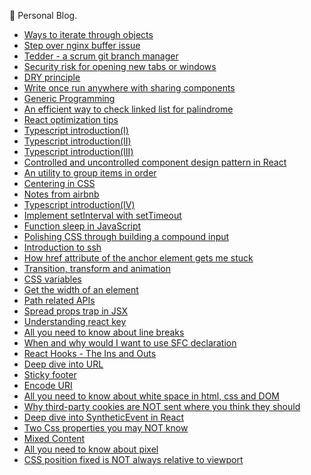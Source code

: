 🚚 Personal Blog.

- [Ways to iterate through objects](https://github.com/n0ruSh/blogs/blob/master/articles/Ways%20to%20iterate%20through%20objects.md)
- [Step over nginx buffer issue](https://github.com/n0ruSh/blogs/blob/master/articles/Nginx%20Buffer%20Problem.md)
- [Tedder - a scrum git branch manager](https://github.com/n0ruSh/blogs/blob/master/articles/Tedder%20-%20a%20scrum%20git%20branch%20manager.md)
- [Security risk for opening new tabs or windows](https://github.com/n0ruSh/blogs/blob/master/articles/Security%20risk%20for%20opening%20new%20tabs%20or%20windows.md)
- [DRY principle](https://github.com/n0ruSh/blogs/blob/master/articles/DRY%20principle.md)
- [Write once run anywhere with sharing components](https://github.com/n0ruSh/blogs/blob/master/articles/Write%20once%20run%20anywhere%20with%20sharing%20components.md)
- [Generic Programming](https://github.com/n0ruSh/blogs/blob/master/articles/Generic%20Programming.md)
- [An efficient way to check linked list for palindrome](https://github.com/n0ruSh/blogs/blob/master/articles/An%20efficient%20way%20to%20check%20linked%20list%20for%20palindrome.md)
- [React optimization tips](https://github.com/n0ruSh/blogs/blob/master/articles/React%20optimization%20tips.md)
- [Typescript introduction(Ⅰ)](<https://github.com/n0ruSh/blogs/blob/master/articles/Typescript%20introduction(%E2%85%A0).md>)
- [Typescript introduction(ⅠI)](<https://github.com/n0ruSh/blogs/blob/master/articles/Typescript%20introduction(%E2%85%A1).md>)
- [Typescript introduction(ⅠII)](<https://github.com/n0ruSh/blogs/blob/master/articles/Typescript%20introduction(%E2%85%A0II).md>)
- [Controlled and uncontrolled component design pattern in React](https://github.com/n0ruSh/blogs/blob/master/articles/Controlled%20and%20uncontrolled%20component%20design%20pattern%20in%20React.md)
- [An utility to group items in order](https://github.com/n0ruSh/blogs/blob/master/articles/An%20Utility%20to%20group%20items%20in%20order.md)
- [Centering in CSS](https://github.com/n0ruSh/blogs/blob/master/articles/Centering%20in%20CSS.md)
- [Notes from airbnb](https://github.com/n0ruSh/blogs/blob/master/articles/Notes%20from%20airbnb.md)
- [Typescript introduction(ⅠV)](<https://github.com/n0ruSh/blogs/blob/master/articles/Typescript%20introduction(IV).md>)
- [Implement setInterval with setTimeout](https://github.com/n0ruSh/blogs/blob/master/articles/Implement%20setInterval%20with%20setTimeout.md)
- [Function sleep in JavaScript](https://github.com/n0ruSh/blogs/blob/master/articles/Function%20sleep%20in%20JavaScript.md)
- [Polishing CSS through building a compound input](https://github.com/n0ruSh/blogs/blob/master/articles/Polishing%20CSS%20through%20building%20a%20compound%20input.md)
- [Introduction to ssh](https://github.com/n0ruSh/blogs/blob/master/articles/Introduction%20to%20ssh.md)
- [How href attribute of the anchor element gets me stuck](https://github.com/n0ruSh/blogs/blob/master/articles/How%20href%20attribute%20of%20the%20anchor%20element%20gets%20me%20stuck.md)
- [Transition, transform and animation](https://github.com/n0ruSh/blogs/blob/master/articles/Transition%2C%20transform%20and%20animation.md)
- [CSS variables](https://github.com/n0ruSh/blogs/blob/master/articles/CSS%20variables.md)
- [Get the width of an element](https://github.com/n0ruSh/blogs/blob/master/articles/Get%20the%20width%20of%20an%20element.md)
- [Path related APIs](https://github.com/n0ruSh/blogs/blob/master/articles/Path%20related%20APIs.md)
- [Spread props trap in JSX](https://github.com/n0ruSh/blogs/blob/master/articles/Spread%20props%20trap%20in%20JSX.md)
- [Understanding react key](https://github.com/n0ruSh/blogs/blob/master/articles/Understanding%20react%20key.md)
- [All you need to know about line breaks](https://github.com/n0ruSh/blogs/blob/master/articles/All%20you%20need%20to%20know%20about%20line%20breaks.md)
- [When and why would I want to use SFC declaration](https://github.com/n0ruSh/blogs/blob/master/articles/When%20and%20why%20would%20I%20want%20to%20use%20SFC%20declaration.md)
- [React Hooks - The Ins and Outs](https://github.com/n0ruSh/blogs/blob/master/articles/React%20Hooks%20-%20The%20Ins%20and%20Outs.md)
- [Deep dive into URL](https://github.com/n0ruSh/blogs/blob/master/articles/Deep%20dive%20into%20URL.md)
- [Sticky footer](https://github.com/n0ruSh/blogs/blob/master/articles/Deep%20dive%20into%20URL.md)
- [Encode URI](https://github.com/n0ruSh/blogs/blob/master/articles/Encode%20URI.md)
- [All you need to know about white space in html, css and DOM](https://github.com/n0ruSh/blogs/blob/master/articles/All%20you%20need%20to%20know%20about%20white%20space%20in%20html%2C%20css%20and%20DOM.md)
- [Why third-party cookies are NOT sent where you think they should](https://github.com/n0ruSh/blogs/blob/master/articles/Why%20third-party%20cookies%20are%20NOT%20sent%20where%20you%20think%20they%20should.md)
- [Deep dive into SyntheticEvent in React](https://github.com/n0ruSh/blogs/blob/master/articles/Deep%20dive%20into%20SyntheticEvent%20in%20React.md)
- [Two Css properties you may NOT know](https://github.com/n0ruSh/blogs/blob/master/articles/Two%20Css%20properties%20you%20may%20NOT%20know.md)
- [Mixed Content](https://github.com/n0ruSh/blogs/blob/master/articles/Mixed%20content.md)
- [All you need to know about pixel](https://github.com/n0ruSh/blogs/blob/master/articles/All%20you%20need%20to%20know%20about%20pixel.md)
- [CSS position fixed is NOT always relative to viewport](https://github.com/n0ruSh/blogs/blob/master/articles/CSS%20position%20fixed%20is%20NOT%20always%20relative%20to%20viewport.md)

